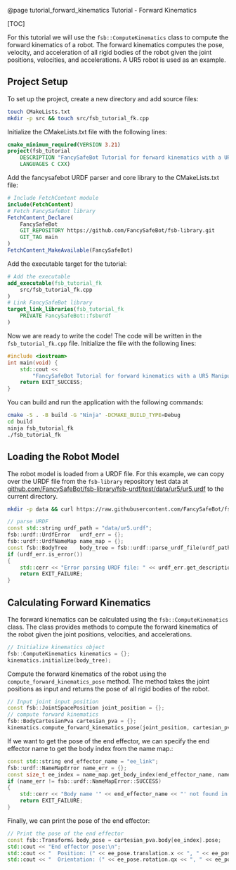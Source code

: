 @page tutorial_forward_kinematics Tutorial - Forward Kinematics

[TOC]

For this tutorial we will use the `fsb::ComputeKinematics` class to compute the forward kinematics of a robot. The forward kinematics computes the pose, velocity, and acceleration of all rigid bodies of the robot given the joint positions, velocities, and accelerations. A UR5 robot is used as an example.

## Project Setup

To set up the project, create a new directory and add source files:

```sh
touch CMakeLists.txt
mkdir -p src && touch src/fsb_tutorial_fk.cpp
```

Initialize the CMakeLists.txt file with the following lines:

```cmake
cmake_minimum_required(VERSION 3.21)
project(fsb_tutorial
    DESCRIPTION "FancySafeBot Tutorial for forward kinematics with a UR5 Manipulator"
    LANGUAGES C CXX)
```

Add the fancysafebot URDF parser and core library to the CMakeLists.txt file:

```cmake
# Include FetchContent module
include(FetchContent)
# Fetch FancySafeBot library
FetchContent_Declare(
    FancySafeBot
    GIT_REPOSITORY https://github.com/FancySafeBot/fsb-library.git
    GIT_TAG main
)
FetchContent_MakeAvailable(FancySafeBot)
```

Add the executable target for the tutorial:

```cmake
# Add the executable
add_executable(fsb_tutorial_fk
    src/fsb_tutorial_fk.cpp
)
# Link FancySafeBot library
target_link_libraries(fsb_tutorial_fk
    PRIVATE FancySafeBot::fsburdf
)
```

Now we are ready to write the code! The code will be written in the `fsb_tutorial_fk.cpp` file. Initialize the file with the following lines:

```cpp
#include <iostream>
int main(void) {
    std::cout <<
        "FancySafeBot Tutorial for forward kinematics with a UR5 Manipulator\n";
    return EXIT_SUCCESS;
}
```

You can build and run the application with the following commands:

```sh
cmake -S . -B build -G "Ninja" -DCMAKE_BUILD_TYPE=Debug
cd build
ninja fsb_tutorial_fk
./fsb_tutorial_fk
```

## Loading the Robot Model

The robot model is loaded from a URDF file. For this example, we can copy over the URDF file from the `fsb-library` repository test data at [github.com/FancySafeBot/fsb-library/fsb-urdf/test/data/ur5/ur5.urdf](https://github.com/FancySafeBot/fsb-library/fsb-urdf/test/data/ur5/ur5.urdf) to the current directory.

```sh
mkdir -p data && curl https://raw.githubusercontent.com/FancySafeBot/fsb-library/refs/heads/main/fsb-urdf/test/data/ur5/ur5.urdf -o data/ur5.urdf
```

```cpp
// parse URDF
const std::string urdf_path = "data/ur5.urdf";
fsb::urdf::UrdfError   urdf_err = {};
fsb::urdf::UrdfNameMap name_map = {};
const fsb::BodyTree    body_tree = fsb::urdf::parse_urdf_file(urdf_path, name_map, urdf_err);
if (urdf_err.is_error())
{
    std::cerr << "Error parsing URDF file: " << urdf_err.get_description() << "\n";
    return EXIT_FAILURE;
}
```

## Calculating Forward Kinematics

The forward kinematics can be calculated using the `fsb::ComputeKinematics` class. The class provides methods to compute the forward kinematics of the robot given the joint positions, velocities, and accelerations.

```cpp
// Initialize kinematics object
fsb::ComputeKinematics kinematics = {};
kinematics.initialize(body_tree);
```

Compute the forward kinematics of the robot using the `compute_forward_kinematics_pose` method. The method takes the joint positions as input and returns the pose of all rigid bodies of the robot.

```cpp
// Input joint input position
const fsb::JointSpacePosition joint_position = {};
// compute forward kinematics
fsb::BodyCartesianPva cartesian_pva = {};
kinematics.compute_forward_kinematics_pose(joint_position, cartesian_pva);
```

If we want to get the pose of the end effector, we can specify the end effector name to get the body index from the name map.:

```cpp
const std::string end_effector_name = "ee_link";
fsb::urdf::NameMapError name_err = {};
const size_t ee_index = name_map.get_body_index(end_effector_name, name_err);
if (name_err != fsb::urdf::NameMapError::SUCCESS)
{
    std::cerr << "Body name '" << end_effector_name << "' not found in URDF file " << urdf_path << "\n";
    return EXIT_FAILURE;
}
```

Finally, we can print the pose of the end effector:

```cpp
// Print the pose of the end effector
const fsb::Transform& body_pose = cartesian_pva.body[ee_index].pose;
std::cout << "End effector pose:\n";
std::cout << "  Position: (" << ee_pose.translation.x << ", " << ee_pose.translation.y << ", " << ee_pose.translation.z << ")\n";
std::cout << "  Orientation: (" << ee_pose.rotation.qx << ", " << ee_pose.rotation.qy << ", " << ee_pose.rotation.qz << ", " << ee_pose.rotation.qw << ")\n";
```
